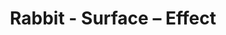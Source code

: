 ---
title: Rabbit - Surface – Effect
builder: true
type: coming-soon

# Content section
sections:
  - headerSection
  - countdownSection
  - servicesSection
  - subscribeSection
  - teamSection
  - contactSection
  - mapSection

# Background effect
surfaceEffect: 
  enable: true
  speed: 0.0002
  ambient: "#880066"
  diffuse: "#FF8800"

---